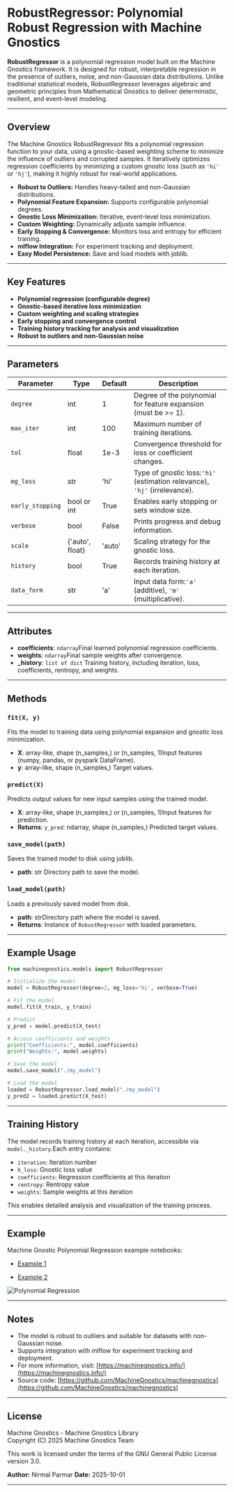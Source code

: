 # RobustRegressor: Polynomial Robust Regression with Machine Gnostics

**RobustRegressor** is a polynomial regression model built on the Machine Gnostics framework. It is designed for robust, interpretable regression in the presence of outliers, noise, and non-Gaussian data distributions. Unlike traditional statistical models, RobustRegressor leverages algebraic and geometric principles from Mathematical Gnostics to deliver deterministic, resilient, and event-level modeling.

---

## Overview

The Machine Gnostics RobustRegressor fits a polynomial regression function to your data, using a gnostic-based weighting scheme to minimize the influence of outliers and corrupted samples. It iteratively optimizes regression coefficients by minimizing a custom gnostic loss (such as `'hi'` or `'hj'`), making it highly robust for real-world applications.

- **Robust to Outliers:** Handles heavy-tailed and non-Gaussian distributions.
- **Polynomial Feature Expansion:** Supports configurable polynomial degrees.
- **Gnostic Loss Minimization:** Iterative, event-level loss minimization.
- **Custom Weighting:** Dynamically adjusts sample influence.
- **Early Stopping & Convergence:** Monitors loss and entropy for efficient training.
- **mlflow Integration:** For experiment tracking and deployment.
- **Easy Model Persistence:** Save and load models with joblib.

---

## Key Features

- **Polynomial regression (configurable degree)**
- **Gnostic-based iterative loss minimization**
- **Custom weighting and scaling strategies**
- **Early stopping and convergence control**
- **Training history tracking for analysis and visualization**
- **Robust to outliers and non-Gaussian noise**

---

## Parameters

| Parameter          | Type            | Default | Description                                                                   |
| ------------------ | --------------- | ------- | ----------------------------------------------------------------------------- |
| `degree`         | int             | 1       | Degree of the polynomial for feature expansion (must be >= 1).                |
| `max_iter`       | int             | 100     | Maximum number of training iterations.                                        |
| `tol`            | float           | 1e-3    | Convergence threshold for loss or coefficient changes.                        |
| `mg_loss`        | str             | 'hi'    | Type of gnostic loss:`'hi'` (estimation relevance), `'hj'` (irrelevance). |
| `early_stopping` | bool or int     | True    | Enables early stopping or sets window size.                                   |
| `verbose`        | bool            | False   | Prints progress and debug information.                                        |
| `scale`          | {'auto', float} | 'auto'  | Scaling strategy for the gnostic loss.                                        |
| `history`        | bool            | True    | Records training history at each iteration.                                   |
| `data_form`      | str             | 'a'     | Input data form:`'a'` (additive), `'m'` (multiplicative).                 |

---

## Attributes

- **coefficients**: `ndarray`Final learned polynomial regression coefficients.
- **weights**: `ndarray`Final sample weights after convergence.
- **_history**: `list of dict`
  Training history, including iteration, loss, coefficients, rentropy, and weights.

---

## Methods

### `fit(X, y)`

Fits the model to training data using polynomial expansion and gnostic loss minimization.

- **X**: array-like, shape (n_samples,) or (n_samples, 1)Input features (numpy, pandas, or pyspark DataFrame).
- **y**: array-like, shape (n_samples,)
  Target values.

### `predict(X)`

Predicts output values for new input samples using the trained model.

- **X**: array-like, shape (n_samples,) or (n_samples, 1)Input features for prediction.
- **Returns**:
  `y_pred`: ndarray, shape (n_samples,)
  Predicted target values.

### `save_model(path)`

Saves the trained model to disk using joblib.

- **path**: str
  Directory path to save the model.

### `load_model(path)`

Loads a previously saved model from disk.

- **path**: strDirectory path where the model is saved.
- **Returns**:
  Instance of `RobustRegressor` with loaded parameters.

---

## Example Usage

```python
from machinegnostics.models import RobustRegressor

# Initialize the model
model = RobustRegressor(degree=2, mg_loss='hi', verbose=True)

# Fit the model
model.fit(X_train, y_train)

# Predict
y_pred = model.predict(X_test)

# Access coefficients and weights
print("Coefficients:", model.coefficients)
print("Weights:", model.weights)

# Save the model
model.save_model("./my_model")

# Load the model
loaded = RobustRegressor.load_model("./my_model")
y_pred2 = loaded.predict(X_test)
```

---

## Training History

The model records training history at each iteration, accessible via `model._history`.Each entry contains:

- `iteration`: Iteration number
- `h_loss`: Gnostic loss value
- `coefficients`: Regression coefficients at this iteration
- `rentropy`: Rentropy value
- `weights`: Sample weights at this iteration

This enables detailed analysis and visualization of the training process.


---

## Example

Machine Gnostic Polynomial Regression example notebooks: 

- [Example 1](https://github.com/MachineGnostics/machinegnostics.io/blob/main/examples/example_2_1_small_data_polyreg.ipynb)

- [Example 2](https://github.com/MachineGnostics/machinegnostics.io/blob/main/examples/example_2_wine_data_polyreg.ipynb)

![Polynomial Regression](./plots/reg3.png "Polynomial Regression")

---

## Notes

- The model is robust to outliers and suitable for datasets with non-Gaussian noise.
- Supports integration with mlflow for experiment tracking and deployment.
- For more information, visit: [https://machinegnostics.info/](https://machinegnostics.info/)
- Source code: [https://github.com/MachineGnostics/machinegnostics](https://github.com/MachineGnostics/machinegnostics)

---

## License

Machine Gnostics - Machine Gnostics Library  
Copyright (C) 2025  Machine Gnostics Team

This work is licensed under the terms of the GNU General Public License version 3.0.

**Author:** Nirmal Parmar
**Date:** 2025-10-01

---
